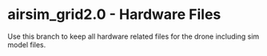 # airsim_grid2.0 - Hardware Files

Use this branch to keep all hardware related files for the drone including sim model files.

